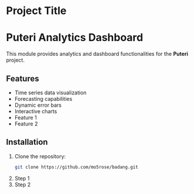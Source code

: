 # Project Title

# Puteri Analytics Dashboard

This module provides analytics and dashboard functionalities for the **Puteri** project.

## Features

- Time series data visualization
- Forecasting capabilities
- Dynamic error bars
- Interactive charts
- Feature 1
- Feature 2

## Installation

1. Clone the repository:
   ```bash
   git clone https://github.com/mo5rose/badang.git
1. Step 1
2. Step 2